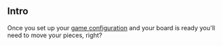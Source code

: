 ## Intro
Once you set up your [game configuration](/docs/api/game-setup) and your board is ready you'll need to move your pieces, right?